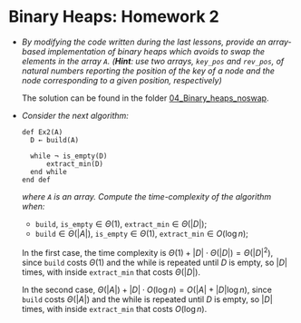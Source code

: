 # Binary Heaps: Homework 2



- *By modifying the code written during the last lessons, provide an array-based implementation of binary heaps which avoids to swap the elements in the array $\texttt{A}$.*
  *(**Hint**: use two arrays, $\texttt{key_pos}$ and $\texttt{rev_pos}$, of natural numbers reporting the position of the key of a node and the node corresponding to a given position, respectively)*

  <!--key_pos è un array di integer (ma potrebbe essere un array di puntatori, che forse è più facile da capire)-->
  <!--lo scopo è evitare di swappare elementi nell'array A, swappando invece gli elementi di key_pos (che essendo integer sono cheap da swappare, a differenza degli elementi di A che potrebbero essere strutture dati complesse e pesanti)-->
  <!--l'i-esimo elemento di key_pos è l'indice dell'elemento di A corrispondente all'i-esimo nodo nello heap-->
  <!--i-esimo nodo nello heap significa che devi scorrere lo heap "da sopra a sotto, da sinistra verso destra" e prendere l'i-esimo elemento che incontri (è lo stesso ordine con cui lo stampa la funzione print_heap)-->
  <!--quando devi swappare due elementi di A, non tocchi A ma invece swappi gli elementi di key_pos-->
  <!--dunque key_pos associa le posizioni nello heap alle corrispondenti chiavi in A; rev_pos fa esattamente l'operazione opposta-->
  <!--l'array rev_pos è necessario nella libreria binheap solo nella funzione decrease_key (per tutto il resto basterebbe key_pos)-->
  <!--key_pos → node $i$ of heap is in `key_pos[i]` in $A$-->
  <!--rev_pos → for $i$, node `A[i]` is in `rev_pos[i]` in heap-->
  <!--![6bcd84ad-9c39-439a-85fd-2bd5548d2afa](6bcd84ad-9c39-439a-85fd-2bd5548d2afa.jpeg!!!!)-->

  The solution can be found in the folder [04_Binary_heaps_noswap](../04_Binary_heaps_noswap).
  
- *Consider the next algorithm:*

  ```pseudocode
  def Ex2(A)
  	D ← build(A)
  	
  	while ¬ is_empty(D)
  		extract_min(D)
  	end while
  end def
  ```

  *where $\texttt{A}$ is an array. Compute the time-complexity of the algorithm when:*

  - $\texttt{build}$, $\texttt{is_empty} \in \Theta(1)$, $\texttt{extract_min} \in \Theta(|D|)$;
  - $\texttt{build} \in \Theta(|A|)$, $\texttt{is_empty} \in \Theta(1)$, $\texttt{extract_min} \in O(\log n)$;
  
  In the first case, the time complexity is $\Theta(1) + |D| \cdot \Theta(|D|) = \Theta(|D|^2)$, since $\texttt{build}$ costs $\Theta(1)$ and the while is repeated until $D$ is empty, so $|D|$ times, with inside $\texttt{extract_min}$ that costs $\Theta(|D|)$.
  
  In the second case, $\Theta(|A|) + |D| \cdot O(\log n) = O(|A| + |D|\log n)$, since $\texttt{build}$ costs $\Theta(|A|)$ and the while is repeated until $D$ is empty, so $|D|$ times, with inside $\texttt{extract_min}$ that costs $O(\log n)$.
